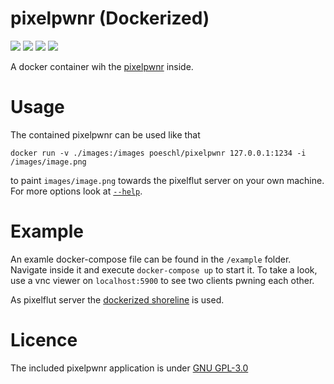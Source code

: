 # pixelpwnr (Dockerized)

[![](https://img.shields.io/microbadger/layers/poeschl/pixelpwnr.svg)](https://microbadger.com/images/poeschl/pixelpwnr)
[![](https://img.shields.io/microbadger/image-size/poeschl/pixelpwnr.svg)](https://microbadger.com/images/poeschl/pixelpwnr)
[![](https://img.shields.io/docker/pulls/poeschl/pixelpwnr.svg)](https://hub.docker.com/r/poeschl/pixelpwnr)
[![](https://img.shields.io/github/license/Poeschl/docker-pixelpwnr.svg?maxAge=3600)](https://github.com/Poeschl/docker-pixelpwnr/blob/master/LICENCE)

A docker container wih the [pixelpwnr](https://github.com/timvisee/pixelpwnr) inside.

# Usage

The contained pixelpwnr can be used like that

`docker run -v ./images:/images poeschl/pixelpwnr 127.0.0.1:1234 -i /images/image.png`

to paint `images/image.png` towards the pixelflut server on your own machine. For more options look at [`--help`](https://github.com/timvisee/pixelpwnr#help).

# Example

An examle docker-compose file can be found in the `/example` folder. Navigate inside it and execute `docker-compose up` to start it.
To take a look, use a vnc viewer on `localhost:5900` to see two clients pwning each other.

As pixelflut server the [dockerized shoreline](https://github.com/Poeschl/docker-shoreline) is used.

# Licence

The included pixelpwnr application is under [GNU GPL-3.0](https://raw.githubusercontent.com/timvisee/pixelpwnr/master/LICENSE)
